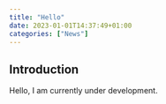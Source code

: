 ```yaml
---
title: "Hello"
date: 2023-01-01T14:37:49+01:00
categories: ["News"]
---
```


## Introduction
Hello, I am currently under development.